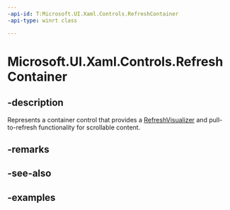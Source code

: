 ```yaml
---
-api-id: T:Microsoft.UI.Xaml.Controls.RefreshContainer
-api-type: winrt class

---
```

<!-- Class syntax.
public class RefreshContainer : ContentControl, ContentControl
-->

# Microsoft.UI.Xaml.Controls.RefreshContainer


## -description

Represents a container control that provides a [RefreshVisualizer](refreshvisualizer.md) and pull-to-refresh functionality for scrollable content.


## -remarks


## -see-also


## -examples



